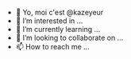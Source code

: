 - 👋 Yo, moi c'est @kazeyeur
- 👀 I’m interested in ...
- 🌱 I’m currently learning ...
- 💞️ I’m looking to collaborate on ...
- 📫 How to reach me ...

<!---
kazeyeur/kazeyeur is a ✨ special ✨ repository because its `README.md` (this file) appears on your GitHub profile.
You can click the Preview link to take a look at your changes.
--->

